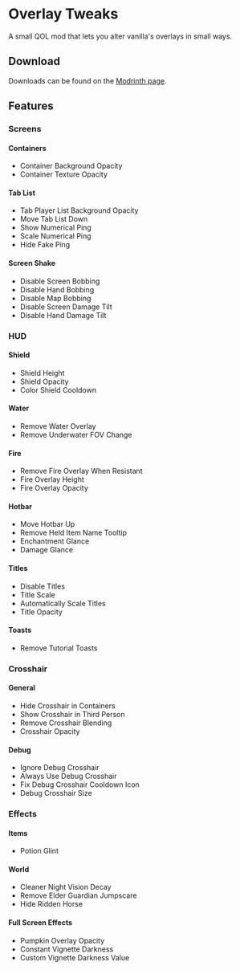 # Overlay Tweaks

A small QOL mod that lets you alter vanilla's overlays in small ways.

## Download

Downloads can be found on the [Modrinth page](https://modrinth.com/mod/overlaytweaks).

## Features

### Screens

#### Containers

- Container Background Opacity
- Container Texture Opacity

#### Tab List

- Tab Player List Background Opacity
- Move Tab List Down
- Show Numerical Ping
- Scale Numerical Ping
- Hide Fake Ping

#### Screen Shake

- Disable Screen Bobbing
- Disable Hand Bobbing
- Disable Map Bobbing
- Disable Screen Damage Tilt
- Disable Hand Damage Tilt

### HUD

#### Shield

- Shield Height
- Shield Opacity
- Color Shield Cooldown

#### Water
- Remove Water Overlay
- Remove Underwater FOV Change

#### Fire

- Remove Fire Overlay When Resistant
- Fire Overlay Height
- Fire Overlay Opacity

#### Hotbar

- Move Hotbar Up
- Remove Held Item Name Tooltip
- Enchantment Glance
- Damage Glance

#### Titles

- Disable Titles
- Title Scale
- Automatically Scale Titles
- Title Opacity

#### Toasts

- Remove Tutorial Toasts

### Crosshair

#### General

- Hide Crosshair in Containers
- Show Crosshair in Third Person
- Remove Crosshair Blending
- Crosshair Opacity

#### Debug

- Ignore Debug Crosshair
- Always Use Debug Crosshair
- Fix Debug Crosshair Cooldown Icon
- Debug Crosshair Size

### Effects

#### Items

- Potion Glint

#### World

- Cleaner Night Vision Decay
- Remove Elder Guardian Jumpscare
- Hide Ridden Horse

#### Full Screen Effects

- Pumpkin Overlay Opacity
- Constant Vignette Darkness
- Custom Vignette Darkness Value
